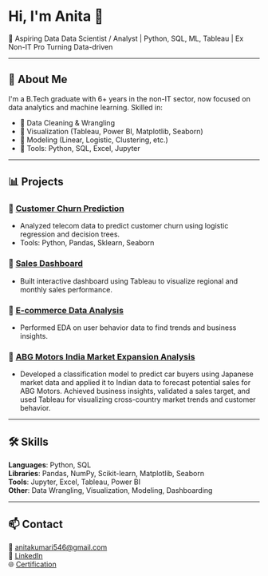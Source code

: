 # Hi, I'm Anita 👋

🚀 Aspiring Data Data Scientist / Analyst | Python, SQL, ML, Tableau | Ex Non-IT Pro Turning Data-driven

---

## 💼 About Me

I'm a B.Tech graduate with 6+ years in the non-IT sector, now focused on data analytics and machine learning. Skilled in:

- 🔹 Data Cleaning & Wrangling
- 🔹 Visualization (Tableau, Power BI, Matplotlib, Seaborn)
- 🔹 Modeling (Linear, Logistic, Clustering, etc.)
- 🔹 Tools: Python, SQL, Excel, Jupyter

---

## 📊 Projects

### 📌 [Customer Churn Prediction](https://github.com/AnitaOm546/Skillfied-Mentor-Projects/tree/main)
- Analyzed telecom data to predict customer churn using logistic regression and decision trees.
- Tools: Python, Pandas, Sklearn, Seaborn

### 📌 [Sales Dashboard](https://github.com/AnitaOm546/DS_Projects/tree/main)
- Built interactive dashboard using Tableau to visualize regional and monthly sales performance.

### 📌 [E-commerce Data Analysis](https://github.com/AnitaOm546/DS_Task/tree/main)
- Performed EDA on user behavior data to find trends and business insights.

### 📌 [ABG Motors India Market Expansion Analysis](https://github.com/AnitaOm546/Internshala_Final_Project/tree/main)
- Developed a classification model to predict car buyers using Japanese market data and applied it to Indian data to forecast potential sales for ABG Motors. Achieved business insights, validated a sales target, and used Tableau for visualizing cross-country market trends and customer behavior.

---

## 🛠 Skills

**Languages**: Python, SQL  
**Libraries**: Pandas, NumPy, Scikit-learn, Matplotlib, Seaborn  
**Tools**: Jupyter, Excel, Tableau, Power BI  
**Other**: Data Wrangling, Visualization, Modeling, Dashboarding

---

## 📫 Contact

📧 anitakumari546@gmail.com  
💼 [LinkedIn](www.linkedin.com/in/anita-kumari-237753119)  
🌐 [Certification](https://trainings.internshala.com/s/v/3736349/6c46f67b) 

